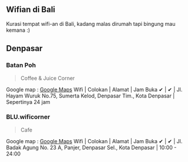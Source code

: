 ## Wifian di Bali
Kurasi tempat wifi-an di Bali, kadang malas dirumah tapi bingung mau kemana :)

## Denpasar
### Batan Poh
> Coffee & Juice Corner

Google map : [Google Maps](https://goo.gl/maps/254yGvDUXyH2)
Wifi | Colokan | Alamat | Jam Buka
✔ | ✔ | Jl. Hayam Wuruk No.75, Sumerta Kelod, Denpasar Tim., Kota Denpasar | Sepertinya 24 jam

### BLU.wificorner
> Cafe

Google map : [Google Maps](https://www.google.co.id/maps/place/BLU.wificorner/@-8.664051,115.2280523,17z/data=!3m1!4b1!4m5!3m4!1s0x2dd2408eaa8d41a9:0x4af70460d9f7e25c!8m2!3d-8.664051!4d115.230241?hl=en)
Wifi | Colokan | Alamat | Jam Buka
✔ | ✔ | Jl. Badak Agung No. 23 A, Panjer, Denpasar Sel., Kota Denpasar | 10:00 - 24:00
